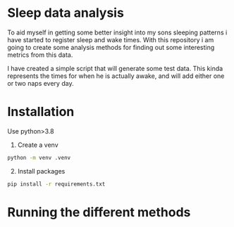 # Sleep data analysis

To aid myself in getting some better insight into my sons sleeping patterns i have started to register sleep and wake times. With this repository i am going to create some analysis methods for finding out some interesting metrics from this data.

I have created a simple script that will generate some test data. This kinda represents the times for when he is actually awake, and will add either one or two naps every day.

# Installation

Use python>3.8

1. Create a venv

```bash
python -m venv .venv
```

2. Install packages

```bash
pip install -r requirements.txt
```

# Running the different methods
